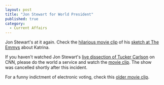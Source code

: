 ```yaml
---
layout: post
title: "Jon Stewart for World President"
published: true
category:
  - Current Affairs
---
```

<p>Jon Stewart's at it again. Check the <a href="http://www.ifilm.com/ifilmdetail/2680455">hilarious movie clip</a> of his <a href="http://lifesrichpageant.typepad.com/lifes_rich_pageant/2005/09/moonbatting.html">sketch at The Emmys</a> about Katrina.</p>

<p>If you haven't watched Jon Stewart's <a href="http://www.boingboing.net/2004/10/15/jon_stewarts_crossfi.html">live dissection of Tucker Carlson</a> on CNN, please do the world a service and watch the <a href="http://www.ifilm.com/ifilmdetail/2652831">movie clip</a>. The show was cancelled shortly after this incident.</p>

<p>For a funny indictment of electronic voting, check this <a href="http://avirubin.com/vote/dailyshow.mov">older movie clip</a>.</p>

